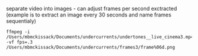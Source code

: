 
separate video into images - can adjust frames per second exctracted
(example is to extract an image every 30 seconds and name frames sequentialy)

```
ffmpeg -i /Users/mbmckissack/Documents/undercurrents/undertones__live_cinema3.mp4 -vf fps=.3 /Users/mbmckissack/Documents/undercurrents/frames3/frame%06d.png
```